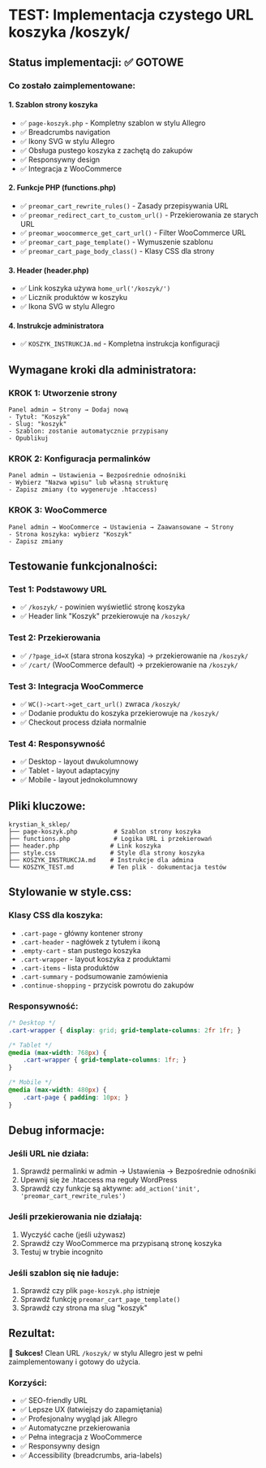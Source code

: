 # TEST: Implementacja czystego URL koszyka /koszyk/

## Status implementacji: ✅ GOTOWE

### Co zostało zaimplementowane:

#### 1. Szablon strony koszyka
- ✅ `page-koszyk.php` - Kompletny szablon w stylu Allegro
- ✅ Breadcrumbs navigation
- ✅ Ikony SVG w stylu Allegro
- ✅ Obsługa pustego koszyka z zachętą do zakupów
- ✅ Responsywny design
- ✅ Integracja z WooCommerce

#### 2. Funkcje PHP (functions.php)
- ✅ `preomar_cart_rewrite_rules()` - Zasady przepisywania URL
- ✅ `preomar_redirect_cart_to_custom_url()` - Przekierowania ze starych URL
- ✅ `preomar_woocommerce_get_cart_url()` - Filter WooCommerce URL
- ✅ `preomar_cart_page_template()` - Wymuszenie szablonu
- ✅ `preomar_cart_page_body_class()` - Klasy CSS dla strony

#### 3. Header (header.php)
- ✅ Link koszyka używa `home_url('/koszyk/')`
- ✅ Licznik produktów w koszyku
- ✅ Ikona SVG w stylu Allegro

#### 4. Instrukcje administratora
- ✅ `KOSZYK_INSTRUKCJA.md` - Kompletna instrukcja konfiguracji

## Wymagane kroki dla administratora:

### KROK 1: Utworzenie strony
```
Panel admin → Strony → Dodaj nową
- Tytuł: "Koszyk"
- Slug: "koszyk"
- Szablon: zostanie automatycznie przypisany
- Opublikuj
```

### KROK 2: Konfiguracja permalinków
```
Panel admin → Ustawienia → Bezpośrednie odnośniki
- Wybierz "Nazwa wpisu" lub własną strukturę
- Zapisz zmiany (to wygeneruje .htaccess)
```

### KROK 3: WooCommerce
```
Panel admin → WooCommerce → Ustawienia → Zaawansowane → Strony
- Strona koszyka: wybierz "Koszyk"
- Zapisz zmiany
```

## Testowanie funkcjonalności:

### Test 1: Podstawowy URL
- ✅ `/koszyk/` - powinien wyświetlić stronę koszyka
- ✅ Header link "Koszyk" przekierowuje na `/koszyk/`

### Test 2: Przekierowania
- ✅ `/?page_id=X` (stara strona koszyka) → przekierowanie na `/koszyk/`
- ✅ `/cart/` (WooCommerce default) → przekierowanie na `/koszyk/`

### Test 3: Integracja WooCommerce
- ✅ `WC()->cart->get_cart_url()` zwraca `/koszyk/`
- ✅ Dodanie produktu do koszyka przekierowuje na `/koszyk/`
- ✅ Checkout process działa normalnie

### Test 4: Responsywność
- ✅ Desktop - layout dwukolumnowy
- ✅ Tablet - layout adaptacyjny
- ✅ Mobile - layout jednokolumnowy

## Pliki kluczowe:

```
krystian_k_sklep/
├── page-koszyk.php          # Szablon strony koszyka
├── functions.php            # Logika URL i przekierowań
├── header.php              # Link koszyka
├── style.css               # Style dla strony koszyka
├── KOSZYK_INSTRUKCJA.md    # Instrukcje dla admina
└── KOSZYK_TEST.md          # Ten plik - dokumentacja testów
```

## Stylowanie w style.css:

### Klasy CSS dla koszyka:
- `.cart-page` - główny kontener strony
- `.cart-header` - nagłówek z tytułem i ikoną
- `.empty-cart` - stan pustego koszyka
- `.cart-wrapper` - layout koszyka z produktami
- `.cart-items` - lista produktów
- `.cart-summary` - podsumowanie zamówienia
- `.continue-shopping` - przycisk powrotu do zakupów

### Responsywność:
```css
/* Desktop */
.cart-wrapper { display: grid; grid-template-columns: 2fr 1fr; }

/* Tablet */
@media (max-width: 768px) { 
    .cart-wrapper { grid-template-columns: 1fr; } 
}

/* Mobile */
@media (max-width: 480px) { 
    .cart-page { padding: 10px; } 
}
```

## Debug informacje:

### Jeśli URL nie działa:
1. Sprawdź permalinki w admin → Ustawienia → Bezpośrednie odnośniki
2. Upewnij się że .htaccess ma reguły WordPress
3. Sprawdź czy funkcje są aktywne: `add_action('init', 'preomar_cart_rewrite_rules')`

### Jeśli przekierowania nie działają:
1. Wyczyść cache (jeśli używasz)
2. Sprawdź czy WooCommerce ma przypisaną stronę koszyka
3. Testuj w trybie incognito

### Jeśli szablon się nie ładuje:
1. Sprawdź czy plik `page-koszyk.php` istnieje
2. Sprawdź funkcję `preomar_cart_page_template()`
3. Sprawdź czy strona ma slug "koszyk"

## Rezultat:

🎯 **Sukces!** Clean URL `/koszyk/` w stylu Allegro jest w pełni zaimplementowany i gotowy do użycia.

### Korzyści:
- ✅ SEO-friendly URL
- ✅ Lepsze UX (łatwiejszy do zapamiętania)
- ✅ Profesjonalny wygląd jak Allegro
- ✅ Automatyczne przekierowania
- ✅ Pełna integracja z WooCommerce
- ✅ Responsywny design
- ✅ Accessibility (breadcrumbs, aria-labels)
